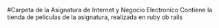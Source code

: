 #Carpeta de la Asignatura de Internet y Negocio Electronico
Contiene la tienda de peliculas de la asignatura, realizada en ruby ob rails

